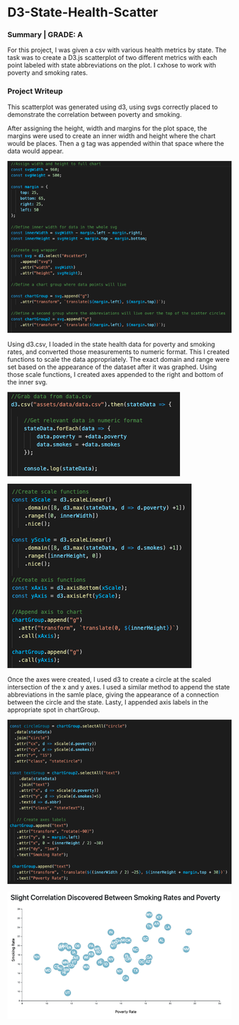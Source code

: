 # D3-State-Health-Scatter

### Summary | GRADE: A

For this project, I was given a csv with various health metrics by state. The task was to create a D3.js scatterplot of two different metrics with each point labeled with state abbreviations on the plot. I cxhose to work with poverty and smoking rates.

### Project Writeup

This scatterplot was generated using d3, using svgs correctly placed to demonstrate the correlation between poverty and smoking.

After assigning the height, width and margins for the plot space, the margins were used to create an inner width and height where the chart would be places. Then a g tag was appended within that space where the data would appear. 

![code1](images/code1.png)

Using d3.csv, I loaded in the state health data for poverty and smoking rates, and converted those measurements to numeric format. This I created functions to scale the data appropriately. The exact domain and range were set based on the appearance of the dataset after it was graphed. Using those scale functions, I created axes appended to the right and bottom of the inner svg. 

![code2](images/code2.png)

![code3](images/code3.png)

Once the axes were created, I used d3 to create a circle at the scaled intersection of the x and y axes. I used a similar method to append the state abbreviations in the samle place, giving the appearance of a connection between the circle and the state. Lasty, I appended axis labels in the appropriate spot in chartGroup. 

![code4](images/code4.png)

![app](images/full_app.png)
